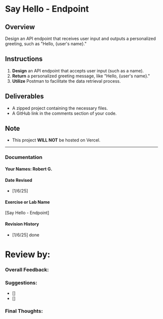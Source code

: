 # Say Hello - Endpoint

## Overview
Design an API endpoint that receives user input and outputs a personalized greeting, such as "Hello, {user's name}."

## Instructions
1. **Design** an API endpoint that accepts user input (such as a name).
2. **Return** a personalized greeting message, like "Hello, {user's name}."
3. **Utilize** Postman to facilitate the data retrieval process.

## Deliverables
- A zipped project containing the necessary files.
- A GitHub link in the comments section of your code.

## Note
- This project **WILL NOT** be hosted on Vercel.

---

### Documentation  

#### Your Names:  Robert G.

#### Date Revised  
- [1/6/25]  

#### Exercise or Lab Name  
[Say Hello - Endpoint]

#### Revision History  
- [1/6/25] done  

# Review by: 

### Overall Feedback:  


### Suggestions:
- []
- []

### Final Thoughts: 